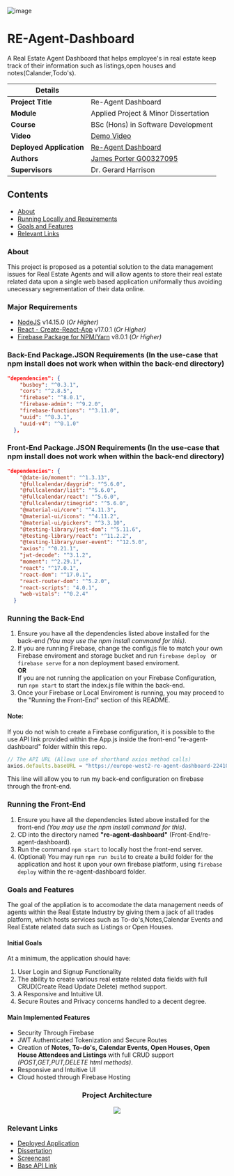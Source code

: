 
![image](https://user-images.githubusercontent.com/43405677/117660805-86846880-b195-11eb-970b-6c48a00949e4.png)

# RE-Agent-Dashboard
A Real Estate Agent Dashboard that helps employee's in real estate keep track of their information such as listings,open houses and notes(Calander,Todo's).

| Details  |   |
| --- | --- |
| **Project Title** | Re-Agent Dashboard
| **Module**  | Applied Project & Minor Dissertation
| **Course** | BSc (Hons) in Software Development
| **Video** | [Demo Video](https://youtu.be/OyztJUNIovU)
| **Deployed Application** | [Re-Agent Dashboard](https://re-agent-dashboard-22410.web.app/)
| **Authors** | [James Porter G00327095](https://github.com/JamesP1996)|
| **Supervisors** | Dr. Gerard Harrison |

## Contents
* [About](#about)
* [Running Locally and Requirements](#running-locally-and-requirements)
* [Goals and Features](#goals-and-features)
* [Relevant Links](#relevant-links)

### About	
This project is proposed as a potential solution to the data management issues for Real Estate Agents
and will allow agents to store their real estate related data upon a single web based application uniformally thus avoiding
unecessary segrementation of their data online.


### Major Requirements
* [NodeJS](https://nodejs.org/en/) v14.15.0 (<i>Or Higher)</i>
* [React - Create-React-App](https://reactjs.org/docs/create-a-new-react-app.html) v17.0.1 (<i>Or Higher)</i>
* [Firebase Package for NPM/Yarn](https://www.npmjs.com/package/firebase) v8.0.1 (<i>Or Higher)</i>

### Back-End Package.JSON Requirements (In the use-case that npm install does not work when within the back-end directory)
```json
"dependencies": {
    "busboy": "^0.3.1",
    "cors": "^2.8.5",
    "firebase": "^8.0.1",
    "firebase-admin": "^9.2.0",
    "firebase-functions": "^3.11.0",
    "uuid": "^8.3.1",
    "uuid-v4": "^0.1.0"
  },
```
### Front-End Package.JSON Requirements (In the use-case that npm install does not work when within the back-end directory)
```json
"dependencies": {
    "@date-io/moment": "^1.3.13",
    "@fullcalendar/daygrid": "^5.6.0",
    "@fullcalendar/list": "^5.6.0",
    "@fullcalendar/react": "^5.6.0",
    "@fullcalendar/timegrid": "^5.6.0",
    "@material-ui/core": "^4.11.3",
    "@material-ui/icons": "^4.11.2",
    "@material-ui/pickers": "^3.3.10",
    "@testing-library/jest-dom": "^5.11.6",
    "@testing-library/react": "^11.2.2",
    "@testing-library/user-event": "^12.5.0",
    "axios": "^0.21.1",
    "jwt-decode": "^3.1.2",
    "moment": "^2.29.1",
    "react": "^17.0.1",
    "react-dom": "^17.0.1",
    "react-router-dom": "^5.2.0",
    "react-scripts": "4.0.1",
    "web-vitals": "^0.2.4"
  }
```

### Running the Back-End
1. Ensure you have all the dependencies listed above installed for the back-end <i>(You may use the npm install command for this)</i>.
2. If you are running Firebase, change the config.js file to match your own Firebase enviroment and storage bucket and run ```firebase deploy ``` or ```firebase serve``` for a non deployment based enviroment.
   <br/> <b>OR</b> <br/> If you are not running the application on your Firebase Configuration, run ```npm start``` to start the index.js file within the back-end.
3. Once your Firebase or Local Enviroment is running, you may proceed to the "Running the Front-End" section of this README.

#### Note: 
If you do not wish to create a Firebase configuration, it is possible to the use API link provided within the App.js inside the front-end "re-agent-dashboard" folder within this repo.
```js
// The API URL (Allows use of shorthand axios method calls)
axios.defaults.baseURL = "https://europe-west2-re-agent-dashboard-22410.cloudfunctions.net/api"
``` 
This line will allow you to run my back-end configuration on firebase through the front-end.

### Running the Front-End
1. Ensure you have all the dependencies listed above installed for the front-end <i>(You may use the npm install command for this)</i>.
2. CD into the directory named <b>"re-agent-dashboard"</b> (Front-End/re-agent-dashboard).
3. Run the command ```npm start``` to locally host the front-end server.
4. (Optional) You may run ```npm run build``` to create a build folder for the application and host it upon your own firebase platform,
using ```firebase deploy``` within the re-agent-dashboard folder.


### Goals and Features
The goal of the appliation is to accomodate the data management needs of agents within the Real Estate Industry by giving them a jack of all trades platform,
which hosts services such as To-do's,Notes,Calendar Events and Real Estate related data such as Listings or Open Houses.

#### Initial Goals 
At a minimum, the application should have:

1. User Login and Signup Functionality
2. The ability to create various real estate related data fields with full CRUD(Create Read Update Delete) method support.
3. A Responsive and Intuitive UI.
4. Secure Routes and Privacy concerns handled to a decent degree.

#### Main Implemented Features
* Security Through Firebase
* JWT Authenticated Tokenization and Secure Routes
* Creation of <b>Notes, To-do's, Calendar Events, Open Houses, Open House Attendees and Listings</b> with full CRUD support <i>(POST,GET,PUT,DELETE html methods)</i>.
* Responsive and Intuitive UI
* Cloud hosted through Firebase Hosting

<h3 align="center">Project Architecture</h3>
<p align="center">
    <img src = "https://i.imgur.com/r2PMH4l.png">
</p>

### Relevant Links
* [Deployed Application](https://re-agent-dashboard-22410.web.app/)
* [Dissertation](https://github.com/JamesP1996/RE-Agent-Dashboard/blob/main/Minor%20Dissertation.pdf)
* [Screencast](https://youtu.be/OyztJUNIovU)
* [Base API Link](https://europe-west2-re-agent-dashboard-22410.cloudfunctions.net/api)

